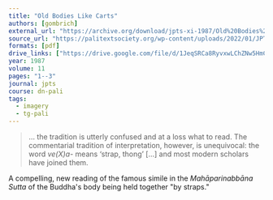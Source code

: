 ```yaml
---
title: "Old Bodies Like Carts"
authors: [gombrich]
external_url: "https://archive.org/download/jpts-xi-1987/Old%20Bodies%20Like%20Carts%20-%20Richard%20Gombrich_text.pdf"
source_url: "https://palitextsociety.org/wp-content/uploads/2022/01/JPTS_1987_XI.pdf"
formats: [pdf]
drive_links: ["https://drive.google.com/file/d/1JeqSRCa8RyvxwLChZNw5HmCo3NySrWaw/view?usp=drivesdk"]
year: 1987
volume: 11
pages: "1--3"
journal: jpts
course: dn-pali
tags:
  - imagery
  - tg-pali
---
```


> … the tradition is utterly confused and at a loss what to read. The commentarial tradition of interpretation, however, is unequivocal: the word *ve(X)a-* means ‘strap, thong’ [...] and most modern scholars have joined them.

A compelling, new reading of the famous simile in the *Mahāparinabbāna Sutta* of the Buddha's body being held together "by straps."
